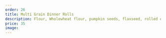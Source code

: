 ```yaml
---
order: 26
title: Multi Grain Dinner Rolls
description: Flour, Wholewheat flour, pumpkin seeds, flaxseed, rolled oat, and  mixed grains, salt, vegetable oil & water.
price: 35
image:
---
```

